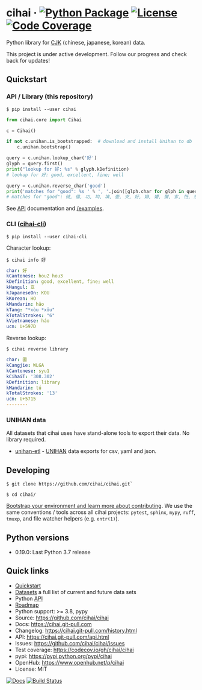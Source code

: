 # cihai &middot; [![Python Package](https://img.shields.io/pypi/v/cihai.svg)](https://pypi.org/project/cihai/) [![License](https://img.shields.io/github/license/cihai/cihai.svg)](https://github.com/cihai/cihai/blob/master/LICENSE) [![Code Coverage](https://codecov.io/gh/cihai/cihai/branch/master/graph/badge.svg)](https://codecov.io/gh/cihai/cihai)

Python library for [CJK](https://cihai.git-pull.com/glossary.html#term-cjk) (chinese, japanese,
korean) data.

This project is under active development. Follow our progress and check back for updates!

## Quickstart

### API / Library (this repository)

```console
$ pip install --user cihai
```

```python
from cihai.core import Cihai

c = Cihai()

if not c.unihan.is_bootstrapped:  # download and install Unihan to db
    c.unihan.bootstrap()

query = c.unihan.lookup_char('好')
glyph = query.first()
print("lookup for 好: %s" % glyph.kDefinition)
# lookup for 好: good, excellent, fine; well

query = c.unihan.reverse_char('good')
print('matches for "good": %s ' % ', '.join([glph.char for glph in query]))
# matches for "good": 㑘, 㑤, 㓛, 㘬, 㙉, 㚃, 㚒, 㚥, 㛦, 㜴, 㜺, 㝖, 㤛, 㦝, ...
```

See [API](https://cihai.git-pull.com/api.html) documentation and
[/examples](https://github.com/cihai/cihai/tree/master/examples).

### CLI ([cihai-cli](https://cihai-cli.git-pull.com))

```console
$ pip install --user cihai-cli
```

Character lookup:

```console
$ cihai info 好
```

```yaml
char: 好
kCantonese: hou2 hou3
kDefinition: good, excellent, fine; well
kHangul: 호
kJapaneseOn: KOU
kKorean: HO
kMandarin: hǎo
kTang: "*xɑ̀u *xɑ̌u"
kTotalStrokes: "6"
kVietnamese: háo
ucn: U+597D
```

Reverse lookup:

```console
$ cihai reverse library
```

```yaml
char: 圕
kCangjie: WLGA
kCantonese: syu1
kCihaiT: '308.302'
kDefinition: library
kMandarin: tú
kTotalStrokes: '13'
ucn: U+5715
--------
```

### UNIHAN data

All datasets that cihai uses have stand-alone tools to export their data. No library required.

- [unihan-etl](https://unihan-etl.git-pull.com) - [UNIHAN](http://unicode.org/charts/unihan.html)
  data exports for csv, yaml and json.

## Developing

```console
$ git clone https://github.com/cihai/cihai.git`
```

```console
$ cd cihai/
```

[Bootstrap your environment and learn more about contributing](https://cihai.git-pull.com/contributing/). We use the same conventions / tools across all cihai projects: `pytest`, `sphinx`, `mypy`, `ruff`, `tmuxp`, and file watcher helpers (e.g. `entr(1)`).

## Python versions

- 0.19.0: Last Python 3.7 release

## Quick links

- [Quickstart](https://cihai.git-pull.com/quickstart.html)
- [Datasets](https://cihai.git-pull.com/datasets.html) a full list of current and future data sets
- Python [API](https://cihai.git-pull.com/api.html)
- [Roadmap](https://cihai.git-pull.com/design-and-planning/)
- Python support: >= 3.8, pypy
- Source: <https://github.com/cihai/cihai>
- Docs: <https://cihai.git-pull.com>
- Changelog: <https://cihai.git-pull.com/history.html>
- API: <https://cihai.git-pull.com/api.html>
- Issues: <https://github.com/cihai/cihai/issues>
- Test coverage: <https://codecov.io/gh/cihai/cihai>
- pypi: <https://pypi.python.org/pypi/cihai>
- OpenHub: <https://www.openhub.net/p/cihai>
- License: MIT

[![Docs](https://github.com/cihai/cihai/workflows/docs/badge.svg)](https://cihai.git-pull.com/)
[![Build Status](https://github.com/cihai/cihai/workflows/tests/badge.svg)](https://github.com/cihai/cihai/actions?query=workflow%3A%22tests%22)
